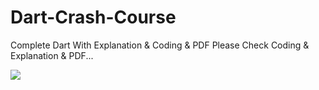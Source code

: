 # Dart-Crash-Course
Complete Dart With Explanation &amp; Coding &amp; PDF Please Check Coding &amp; Explanation &amp; PDF...

<img src="https://encrypted-tbn0.gstatic.com/images?q=tbn:ANd9GcQgUdCMxEmTG2TZFADuLyBRkVPTuiPez8duDw&usqp=CAU" />
